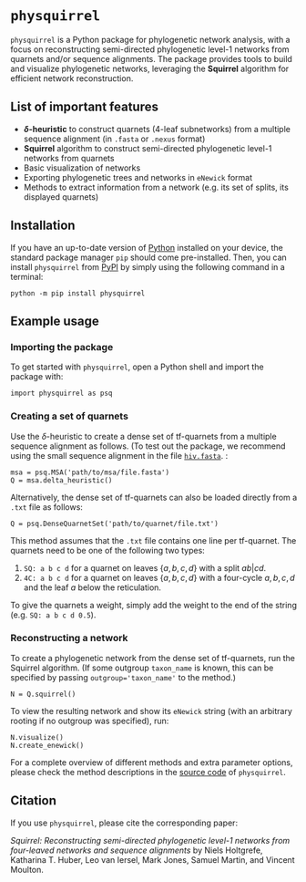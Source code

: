 # `physquirrel`
`physquirrel` is a Python package for phylogenetic network analysis, with a focus on reconstructing semi-directed phylogenetic level-1 networks from quarnets and/or sequence alignments. The package provides tools to build and visualize phylogenetic networks, leveraging the **Squirrel** algorithm for efficient network reconstruction.


## List of important features
- **$\delta$-heuristic** to construct quarnets (4-leaf subnetworks) from a multiple sequence alignment (in `.fasta` or `.nexus` format)
- **Squirrel** algorithm to construct semi-directed phylogenetic level-1 networks from quarnets
- Basic visualization of networks
- Exporting phylogenetic trees and networks in `eNewick` format
- Methods to extract information from a network (e.g. its set of splits, its displayed quarnets)

## Installation
If you have an up-to-date version of [Python](https://www.python.org/downloads/) installed on your device, the standard package manager `pip` should come pre-installed. Then, you can install `physquirrel` from [PyPI](https://pypi.org/project/physquirrel/) by simply using the following command in a terminal:

```
python -m pip install physquirrel
```

  
## Example usage

### Importing the package
To get started with `physquirrel`, open a Python shell and import the package with:

```
import physquirrel as psq
```

### Creating a set of quarnets
Use the $\delta$-heuristic to create a dense set of tf-quarnets from a multiple sequence alignment as follows. (To test out the package, we recommend using the small sequence alignment in the file [`hiv.fasta`](https://github.com/nholtgrefe/squirrel/blob/main/data/hiv/hiv.fasta).
:
```
msa = psq.MSA('path/to/msa/file.fasta')
Q = msa.delta_heuristic()
```

Alternatively, the dense set of tf-quarnets can also be loaded directly from a `.txt` file as follows:
```
Q = psq.DenseQuarnetSet('path/to/quarnet/file.txt')
```
This method assumes that the `.txt` file contains one line per tf-quarnet. The quarnets need to be one of the following two types:
1. `SQ: a b c d` for a quarnet on leaves $\{a,b,c,d\}$ with a split $ab|cd$.
2. `4C: a b c d` for a quarnet on leaves $\{a,b,c,d\}$ with a four-cycle $a,b,c,d$ and the leaf $a$ below the reticulation.

To give the quarnets a weight, simply add the weight to the end of the string (e.g. `SQ: a b c d 0.5`).

### Reconstructing a network
To create a phylogenetic network from the dense set of tf-quarnets, run the Squirrel algorithm. (If some outgroup `taxon_name` is known, this can be specified by passing `outgroup='taxon_name'` to the method.)
```
N = Q.squirrel()
```
To view the resulting network and show its `eNewick` string (with an arbitrary rooting if no outgroup was specified), run:
```
N.visualize()
N.create_enewick()
```
        
For a complete overview of different methods and extra parameter options, please check the method descriptions in the [source code](https://github.com/nholtgrefe/squirrel/tree/main/physquirrel/src/physquirrel) of `physquirrel`.


## Citation
If you use `physquirrel`, please cite the corresponding paper:

*Squirrel: Reconstructing semi-directed phylogenetic level-1 networks from four-leaved networks and sequence alignments* by Niels Holtgrefe, Katharina T. Huber, Leo van Iersel, Mark Jones, Samuel Martin, and Vincent Moulton.
